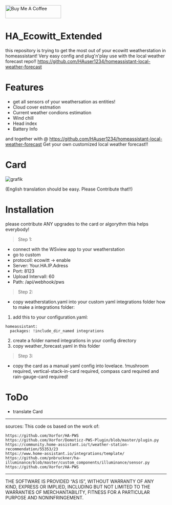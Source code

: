 <a href="https://www.buymeacoffee.com/tobineidhaj" target="_blank"><img src="https://cdn.buymeacoffee.com/buttons/default-orange.png" alt="Buy Me A Coffee" height="41" width="174"></a>


# HA_Ecowitt_Extended
this repository is trying to get the most out of your ecowitt weatherstation in homeassistant!
Very easy config and plug'n'play use with the local weather forecast repo!! https://github.com/HAuser1234/homeassistant-local-weather-forecast

# Features
- get all sensors of your weathersation as entities!
- Cloud cover estmation
- Current weather condions estimation
- Wind chill
- Head index
- Battery Info

and together with @ https://github.com/HAuser1234/homeassistant-local-weather-forecast
Get your own customized local weather forecast!!

# Card
![grafik](https://github.com/HAuser1234/HA_Ecowitt_Extended/assets/122117318/f04d1d63-8d75-4924-a3c5-25994ed332a4)

(English translation should be easy. Please Contribute that!!)

# Installation
please contribute ANY upgrades to the card or algorythm thia helps everybody!

> Step 1:
* connect with the WSview app to your weatherstation
* go to custom
* protocoll: ecowitt -> enable
* Server: Your.HA.IP.Adress
* Port: 8123
* Upload Intervall: 60
* Path: /api/webhook/pws

> Step 2:
* copy weatherstation.yaml into your custom yaml integrations folder
how to make a integrations folder:
1. add this to your configuration.yaml:

```
homeassistant:
  packages: !include_dir_named integrations
```
2. create a folder named integrations in your config directory
3. copy weather_forecast.yaml in this folder

> Step 3:
* copy the card as a manual yaml config into lovelace. !mushroom required, vertical-stack-in-card required, compass card required and rain-gauge-card required!

# ToDo
- translate Card


--------------------
sources:
This code os based on the work of:
```
https://github.com/Xorfor/HA-PWS
https://github.com/Xorfor/Domoticz-PWS-Plugin/blob/master/plugin.py
https://community.home-assistant.io/t/weather-station-recommendation/55353/23
https://www.home-assistant.io/integrations/template/
https://github.com/pnbruckner/ha-illuminance/blob/master/custom_components/illuminance/sensor.py
https://github.com/Xorfor/HA-PWS
```
--------------------
THE SOFTWARE IS PROVIDED “AS IS”, WITHOUT WARRANTY OF ANY KIND, EXPRESS OR IMPLIED, INCLUDING BUT NOT LIMITED TO THE WARRANTIES OF MERCHANTABILITY, FITNESS FOR A PARTICULAR PURPOSE AND NONINFRINGEMENT.


